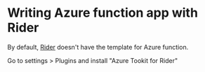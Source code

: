 # Writing Azure function app with Rider

By default, [Rider](https://www.jetbrains.com/rider/) doesn't have the template for Azure function.

Go to settings > Plugins and install "Azure Tookit for Rider"

